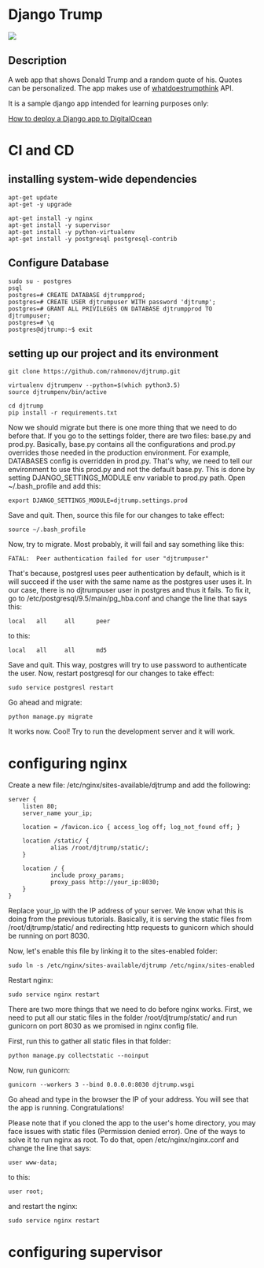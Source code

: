 # Django Trump
<img src="djtrump/static/djtrump/app.png">

## Description
A web app that shows Donald Trump and a random quote of his. Quotes can be personalized. The app makes use of [whatdoestrumpthink](https://whatdoestrumpthink.com/) API.

It is a sample django app intended for learning purposes only:

[How to deploy a Django app to DigitalOcean](http://rahmonov.me/posts/deploy-a-django-app-to-digitalocean/)

# CI and CD
## installing system-wide dependencies
``` 
apt-get update
apt-get -y upgrade

apt-get install -y nginx
apt-get install -y supervisor
apt-get install -y python-virtualenv
apt-get install -y postgresql postgresql-contrib
```

## Configure Database
```
sudo su - postgres
psql
postgres=# CREATE DATABASE djtrumpprod;
postgres=# CREATE USER djtrumpuser WITH password 'djtrump';
postgres=# GRANT ALL PRIVILEGES ON DATABASE djtrumpprod TO djtrumpuser;
postgres=# \q
postgres@djtrump:~$ exit
```

## setting up our project and its environment
```
git clone https://github.com/rahmonov/djtrump.git

virtualenv djtrumpenv --python=$(which python3.5)
source djtrumpenv/bin/active

cd djtrump
pip install -r requirements.txt
```
Now we should migrate but there is one more thing that we need to do before that. If you go to the settings folder, there are two files: base.py and prod.py. Basically, base.py contains all the configurations and prod.py overrides those needed in the production environment. For example, DATABASES config is overridden in prod.py. That's why, we need to tell our environment to use this prod.py and not the default base.py. This is done by setting DJANGO_SETTINGS_MODULE env variable to prod.py path. Open ~/.bash_profile and add this:

```
export DJANGO_SETTINGS_MODULE=djtrump.settings.prod
```
Save and quit. Then, source this file for our changes to take effect:
```
source ~/.bash_profile
```
Now, try to migrate. Most probably, it will fail and say something like this:
```
FATAL:  Peer authentication failed for user "djtrumpuser"
```
That's because, postgresl uses peer authentication by default, which is it will succeed if the user with the same name as the postgres user uses it. In our case, there is no djtrumpuser user in postgres and thus it fails. To fix it, go to /etc/postgresql/9.5/main/pg_hba.conf and change the line that says this:
```
local   all     all      peer
```
to this:
```
local   all     all      md5
```
Save and quit. This way, postgres will try to use password to authenticate the user. Now, restart postgresql for our changes to take effect:
```
sudo service postgresl restart
```
Go ahead and migrate:
```
python manage.py migrate
```
It works now. Cool! Try to run the development server and it will work.
# configuring nginx
Create a new file: /etc/nginx/sites-available/djtrump and add the following:
```
server {
    listen 80;
    server_name your_ip;

    location = /favicon.ico { access_log off; log_not_found off; }

    location /static/ {
            alias /root/djtrump/static/;
    }

    location / {
            include proxy_params;
            proxy_pass http://your_ip:8030;
    }
}
```
Replace your_ip with the IP address of your server. We know what this is doing from the previous tutorials. Basically, it is serving the static files from /root/djtrump/static/ and redirecting http requests to gunicorn which should be running on port 8030.

Now, let's enable this file by linking it to the sites-enabled folder:
```
sudo ln -s /etc/nginx/sites-available/djtrump /etc/nginx/sites-enabled
```
Restart nginx:
```
sudo service nginx restart
```
There are two more things that we need to do before nginx works. First, we need to put all our static files in the folder /root/djtrump/static/ and run gunicorn on port 8030 as we promised in nginx config file.

First, run this to gather all static files in that folder:

```
python manage.py collectstatic --noinput
```
Now, run gunicorn:

```
gunicorn --workers 3 --bind 0.0.0.0:8030 djtrump.wsgi
```

Go ahead and type in the browser the IP of your address. You will see that the app is running. Congratulations!

Please note that if you cloned the app to the user's home directory, you may face issues with static files (Permission denied error). One of the ways to solve it to run nginx as root. To do that, open /etc/nginx/nginx.conf and change the line that says:
```
user www-data;
```
to this:
```
user root;
```
and restart the nginx:
```
sudo service nginx restart
```
# configuring supervisor

